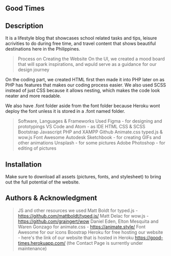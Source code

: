## Good Times

## Description

It is a lifestyle blog that showcases school related tasks and tips, 
leisure acrivities to do during free time, and travel content that shows
beautiful destinations here in the Philippines. 

> Process on Creating the Website
On the UI, we created a mood board that will spark inspirations,
and wpuld serve as a guidance for our design journey

On the coding part, we created HTML first then made it into PHP later on
as PHP has features that makes our coding process easier. We also used SCSS
instead of just CSS because it allows nesting, which makes the code look
neater and more readable. 

We also have .font folder aside from the font folder because Heroku 
wont deploy the font unless it is stored in a .font named folder. 

> Software, Languages & Frameworks Used
Figma - for designing and prototypings
VS Code and Atom - as IDE
HTML
CSS & SCSS 
Bootstrap
Javascript
PHP and XAMPP
Github
Animate.css
typed.js & wow.js
Font Awesome
Autodesk Sketchbook - for creating GIFs and other animations
Unsplash - for some pictures
Adobe Photoshop - for editing of pictures


## Installation
Make sure to download all assets (pictures, fonts, and stylesheet)
to bring out the full potential of the website. 


## Authors & Acknowledgment

> JS and other resources we used
Matt Boldt for typed.js - https://github.com/mattboldt/typed.js/
Matt Delac for wow.js - https://github.com/graingert/wow
Daniel Eden, Elton Mesquita and Waren Gonzago for animate.css - https://animate.style/
Font Awesome for our icons
Boostrap
Heroku for free hosting our website - here's the link of our website that is hosted
in Heroku https://good-times.herokuapp.com/ (the Contact Page is surrently under maintenance)
